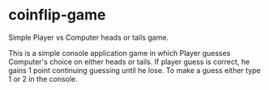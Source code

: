 # coinflip-game
Simple Player vs Computer heads or tails game.

This is a simple console application game in which Player guesses Computer's choice on either heads or tails.
If player guess is correct, he gains 1 point continuing guessing until he lose.
To make a guess either type 1 or 2 in the console.
